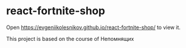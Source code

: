 # react-fortnite-shop
Open https://evgeniikolesnikov.github.io/react-fortnite-shop/ to view it.

This project is based on the course of Непомнящих
